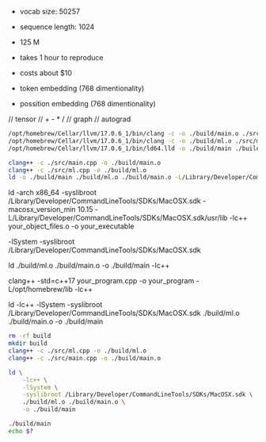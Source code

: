 - vocab size: 50257
- sequence length: 1024
- 125 M
- takes 1 hour to reproduce
- costs about $10

- token embedding (768 dimentionality)
- possition embedding (768 dimentionality)

// tensor
// + - * /
// graph
// autograd


```bash
/opt/homebrew/Cellar/llvm/17.0.6_1/bin/clang -c -o ./build/main.o ./src/main.cpp
/opt/homebrew/Cellar/llvm/17.0.6_1/bin/clang -c -o ./build/ml.o ./src/ml.cpp
/opt/homebrew/Cellar/llvm/17.0.6_1/bin/ld64.lld -o ./build/main ./build/ml.o ./build.main.o
```

```bash
clang++ -c ./src/main.cpp -o ./build/main.o
clang++ -c ./src/ml.cpp -o ./build/ml.o
ld -o ./build/main ./build/ml.o ./build/main.o -L/Library/Developer/CommandLineTools/SDKs/MacOSX.sdk/usr/lib -lc++
```


ld -arch x86_64 -syslibroot /Library/Developer/CommandLineTools/SDKs/MacOSX.sdk -macosx_version_min 10.15 -L/Library/Developer/CommandLineTools/SDKs/MacOSX.sdk/usr/lib -lc++ your_object_files.o -o your_executable



-lSystem -syslibroot /Library/Developer/CommandLineTools/SDKs/MacOSX.sdk

ld ./build/ml.o ./build/main.o -o ./build/main -lc++


clang++ -std=c++17 your_program.cpp -o your_program -L/opt/homebrew/lib -lc++


ld -lc++ -lSystem -syslibroot /Library/Developer/CommandLineTools/SDKs/MacOSX.sdk ./build/ml.o ./build/main.o -o ./build/main



```bash
rm -rf build
mkdir build
clang++ -c ./src/ml.cpp -o ./build/ml.o
clang++ -c ./src/main.cpp -o ./build/main.o

ld \
    -lc++ \
    -lSystem \
    -syslibroot /Library/Developer/CommandLineTools/SDKs/MacOSX.sdk \
    ./build/ml.o ./build/main.o \
    -o ./build/main

./build/main
echo $?
```
